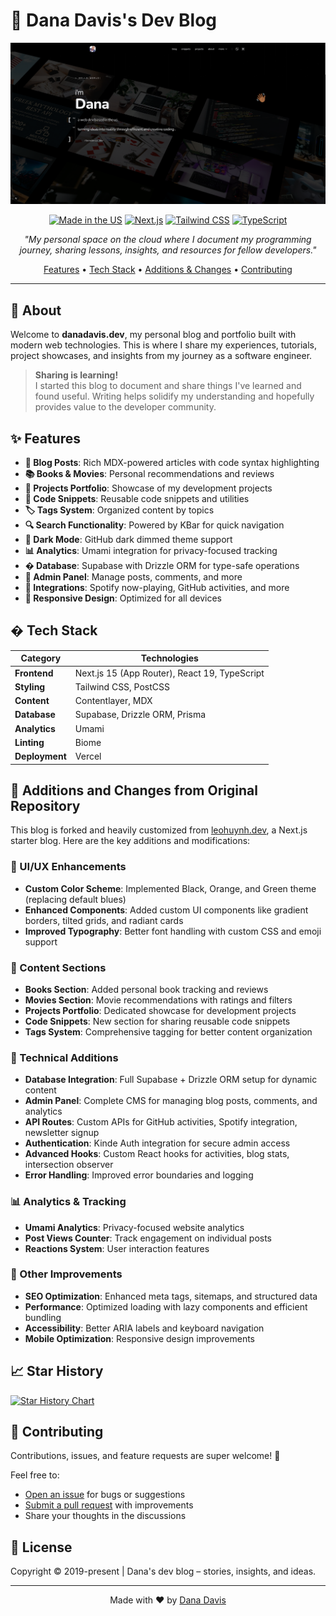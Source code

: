 # 🚀 Dana Davis's Dev Blog

<div align="center">

![Dana Davis Dev Blog](./public/static/images/home.png)

[![Made in the US](https://img.shields.io/badge/Made%20in-the%20US-blue)](https://danadavis.dev)
[![Next.js](https://img.shields.io/badge/next.js-000?logo=next.js&logoColor=white)](https://nextjs.org/)
[![Tailwind CSS](https://img.shields.io/badge/tailwindcss-06B6D4?logo=tailwindcss&logoColor=white)](https://tailwindcss.com/)
[![TypeScript](https://img.shields.io/badge/typescript-3178C6?logo=typescript&logoColor=white)](https://www.typescriptlang.org/)

</div>

<p align="center">
  <em>"My personal space on the cloud where I document my programming journey, sharing lessons, insights, and resources for fellow developers."</em>
</p>

<p align="center">
  <a href="#features">Features</a> •
  <a href="#tech-stack">Tech Stack</a> •
  <a href="#additions-and-changes">Additions & Changes</a> •
  <a href="#contributing">Contributing</a>
</p>

---

## 🌟 About

Welcome to **danadavis.dev**, my personal blog and portfolio built with modern web technologies. This is where I share my experiences, tutorials, project showcases, and insights from my journey as a software engineer.

> **Sharing is learning!**  
> I started this blog to document and share things I've learned and found useful. Writing helps solidify my understanding and hopefully provides value to the developer community.

## ✨ Features

- **📝 Blog Posts**: Rich MDX-powered articles with code syntax highlighting
- **📚 Books & Movies**: Personal recommendations and reviews
- **💼 Projects Portfolio**: Showcase of my development projects
- **🔧 Code Snippets**: Reusable code snippets and utilities
- **🏷️ Tags System**: Organized content by topics
- **🔍 Search Functionality**: Powered by KBar for quick navigation
- **🌙 Dark Mode**: GitHub dark dimmed theme support
- **📊 Analytics**: Umami integration for privacy-focused tracking
- **�️ Database**: Supabase with Drizzle ORM for type-safe operations
- **🔐 Admin Panel**: Manage posts, comments, and more
- **🎵 Integrations**: Spotify now-playing, GitHub activities, and more
- **📱 Responsive Design**: Optimized for all devices

## �️ Tech Stack

| Category       | Technologies                                  |
| -------------- | --------------------------------------------- |
| **Frontend**   | Next.js 15 (App Router), React 19, TypeScript |
| **Styling**    | Tailwind CSS, PostCSS                         |
| **Content**    | Contentlayer, MDX                             |
| **Database**   | Supabase, Drizzle ORM, Prisma                 |
| **Analytics**  | Umami                                         |
| **Linting**    | Biome                                         |
| **Deployment** | Vercel                                        |

## 🔄 Additions and Changes from Original Repository

This blog is forked and heavily customized from [leohuynh.dev](https://github.com/hta218/leohuynh.dev), a Next.js starter blog. Here are the key additions and modifications:

### 🎨 UI/UX Enhancements

- **Custom Color Scheme**: Implemented Black, Orange, and Green theme (replacing default blues)
- **Enhanced Components**: Added custom UI components like gradient borders, tilted grids, and radiant cards
- **Improved Typography**: Better font handling with custom CSS and emoji support

### 📖 Content Sections

- **Books Section**: Added personal book tracking and reviews
- **Movies Section**: Movie recommendations with ratings and filters
- **Projects Portfolio**: Dedicated showcase for development projects
- **Code Snippets**: New section for sharing reusable code snippets
- **Tags System**: Comprehensive tagging for better content organization

### 🔧 Technical Additions

- **Database Integration**: Full Supabase + Drizzle ORM setup for dynamic content
- **Admin Panel**: Complete CMS for managing blog posts, comments, and analytics
- **API Routes**: Custom APIs for GitHub activities, Spotify integration, newsletter signup
- **Authentication**: Kinde Auth integration for secure admin access
- **Advanced Hooks**: Custom React hooks for activities, blog stats, intersection observer
- **Error Handling**: Improved error boundaries and logging

### 📊 Analytics & Tracking

- **Umami Analytics**: Privacy-focused website analytics
- **Post Views Counter**: Track engagement on individual posts
- **Reactions System**: User interaction features

### 🎯 Other Improvements

- **SEO Optimization**: Enhanced meta tags, sitemaps, and structured data
- **Performance**: Optimized loading with lazy components and efficient bundling
- **Accessibility**: Better ARIA labels and keyboard navigation
- **Mobile Optimization**: Responsive design improvements

## 📈 Star History

<a href="https://star-history.com/#xi-Rick/danadavis.dev&Date">
  <picture>
    <source media="(prefers-color-scheme: dark)" srcset="https://api.star-history.com/svg?repos=xi-Rick/danadavis.dev&type=Date&theme=dark" />
    <source media="(prefers-color-scheme: light)" srcset="https://api.star-history.com/svg?repos=xi-Rick/danadavis.dev&type=Date" />
    <img alt="Star History Chart" src="https://api.star-history.com/svg?repos=xi-Rick/danadavis.dev&type=Date" />
  </picture>
</a>

## 🤝 Contributing

Contributions, issues, and feature requests are super welcome! 🍻

Feel free to:

- [Open an issue](https://github.com/xi-Rick/danadavis.dev/issues) for bugs or suggestions
- [Submit a pull request](https://github.com/xi-Rick/danadavis.dev/pulls) with improvements
- Share your thoughts in the discussions

## 📄 License

Copyright © 2019-present | Dana's dev blog – stories, insights, and ideas.

---

<div align="center">

Made with ❤️ by [Dana Davis](https://danadavis.dev)

</div>
